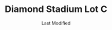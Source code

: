 ---
layout: location-page
date: Last Modified
description: "Local COVID-19 testing is available at Diamond Stadium Lot C in Lake Elsinore, California, USA."
permalink: "locations/california/lake-elsinore/diamond-stadium-lot-c/"
tags:
  - locations
  - california
title: Diamond Stadium Lot C
uniqueName: diamond-stadium-lot-c
state: California
stateAbbr: CA
hood: "Lake Elsinore"
address: "500 Diamond Dr"
city: "Lake Elsinore"
zip: "92530"
zipsNearby: "90201 90202 90270 90220 90221 90222 90223 90224 90233 90239 90240 90241 90242 90245 90247 90248 90249 90250 90251 90255 90301 90302 90303 90304 90305 90306 90307 90308 90309 90310 90311 90312 90260 90261 90001 90002 90003 90004 90005 90006 90007 90008 90009 90010 90011 90012 90013 90014 90015 90016 90017 90018 90019 90020 90021 90022 90023 90026 90027 90028 90029 90030 90031 90032 90033 90036 90037 90038 90039 90040 90041 90042 90043 90044 90045 90047 90050 90051 90052 90053 90054 90055 90056 90057 90058 90059 90061 90062 90063 90065 90070 90071 90072 90074 90075 90076 90078 90079 90080 90081 90082 90083 90084 90086 90087 90088 90089 90090 90091 90093 90096 90099 90101 90103 90189 90262 90266 90267 90274 90275 90254 90277 90278 90280 91001 91003 91006 91007 91066 91077 91008 91009 91010 91202 91203 91204 91205 91206 91207 91208 91209 91210 91221 91222 91225 91226 91011 91012 91023 93544 91016 91017 91020 91021 91101 91102 91103 91104 91105 91106 91107 91108 91109 91110 91114 91115 91116 91117 91118 91121 91123 91124 91125 91126 91129 91182 91184 91185 91188 91189 91199 93563 91024 91025 91030 91031 91046 92536 92305 92539 92308 92220 92223 92314 92386 92315 92316 92317 92003 92318 92230 92282 92320 92008 92009 92010 92011 92013 92018 92234 92235 92321 92313 92324 92322 92325 92326 92014 92240 92007 92023 92024 92025 92026 92027 92029 92030 92033 92046 92028 92088 92333 92331 92334 92335 92336 92337 92339 92543 92544 92545 92546 92340 92344 92345 92346 92548 92549 92037 92038 92039 92092 92093 92352 92530 92531 92532 92040 92247 92248 92350 92354 92357 92358 92359 92551 92552 92553 92554 92555 92556 92557 92256 92561 92562 92563 92564 92258 92567 92049 92051 92052 92054 92055 92056 92057 92058 92068 92210 92211 92255 92260 92261 92262 92263 92264 92060 92369 92059 92061 92570 92571 92572 92599 92329 92371 92372 92268 92064 92074 92065 92270 92067 92091 92373 92374 92375 92376 92377 92378 92501 92502 92503 92504 92505 92506 92507 92508 92509 92513 92514 92515 92516 92517 92518 92519 92521 92522 92341 92382 92401 92402 92403 92404 92405 92406 92407 92408 92410 92411 92412 92413 92414 92415 92418 92423 92424 92427 92109 92111 92117 92121 92122 92124 92126 92127 92128 92129 92130 92131 92137 92142 92145 92150 92161 92169 92172 92177 92191 92192 92196 92197 92198 92199 92581 92582 92583 92069 92078 92079 92096 92070 92071 92072 92385 92075 92584 92585 92586 92587 92589 92590 92591 92592 92593 92276 92391 92082 92392 92393 92394 92395 92081 92083 92084 92085 92066 92086 92595 92596 92397 92399 91714 91715 91716 91801 91802 91803 91804 91896 91899 92801 92802 92803 92804 92805 92806 92807 92808 92809 92812 92814 92815 92816 92817 92825 92850 92899 90701 90702 90703 92811 91702 91706 90706 90707 92821 92822 92823 90620 90621 90622 90623 90624 91708 91710 91709 91711 92877 92878 92879 92880 92881 92882 92883 92625 92626 92627 92628 91722 91723 91724 90630 92624 92629 91731 91732 91733 91734 91735 92609 92630 92831 92832 92833 92834 92835 92836 92837 92838 92840 92841 92842 92843 92844 92845 92846 91740 91741 91743 90710 92605 92615 92646 92647 92648 92649 92602 92603 92604 92606 92612 92614 92616 92617 92618 92619 92620 92623 92650 92697 92607 92637 92651 92652 92653 92654 92656 92677 92698 90631 90632 90633 90711 90712 90713 90714 90715 90716 90637 90638 90639 91744 91745 91746 91747 91748 91749 91750 90717 90745 90746 90747 90749 90755 90801 90802 90803 90804 90805 90806 90807 90808 90809 90810 90813 90814 90815 90822 90831 90832 90833 90834 90835 90840 90842 90844 90846 90847 90848 90853 90895 90899 90720 90721 91752 91763 90640 91754 91755 91756 91759 92657 92658 92659 92660 92661 92662 92663 92860 90650 90651 90652 91758 91761 91762 91764 92856 92857 92859 92861 92862 92863 92864 92865 92866 92867 92868 92869 90723 90660 90661 90662 92870 92871 91765 91766 91767 91768 91769 91701 91729 91730 91737 91739 91770 91771 91772 92672 92673 92674 91773 91775 91776 91778 92675 92690 92691 92692 92693 92694 90731 90732 90733 90734 92701 92702 92703 92704 92705 92706 92707 92708 92711 92712 92725 92728 92735 92799 90670 90671 90740 92676 90680 90742 90743 91780 90501 90502 90503 90504 90505 90506 90507 90508 90509 90510 92610 92678 92679 92688 92780 92781 92782 91784 91785 91786 91788 91789 91795 91790 91791 91792 91793 92655 92683 92684 92685 90601 90602 90603 90604 90605 90606 90607 90608 90609 90610 90744 90748 92885 92886 92887 90102 90313 90397 90398 90612 90659 90845 90888 91131 91191 91797 91798 91799 91841 92292 92709 92710" 
mapUrl: "http://maps.apple.com/?q=Diamond+Stadium+Lot+C&address=500+Diamond+Dr,Lake+Elsinore,California,92530"
locationType: Drive-thru
phone: "800-945-6171"
website: "https://www.projectbaseline.com/study/covid-19/"
onlineBooking: true
closed: undefined
closedUpdate: April 20th, 2020
notes: "By appointment only. Only for individuals with symptoms."
days: M-Th, Sun
hours: 9:30AM-3PM
ctaMessage: Schedule a test
ctaUrl: "https://www.projectbaseline.com/study/covid-19/"
---